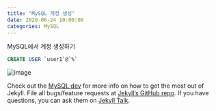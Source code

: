 ```yaml
---
title: "MySQL 계정 생성"
date: 2020-06-24 10:00:00
categories: MySQL
---
```


MySQL에서 계정 생성하기

```sql
CREATE USER `user1`@`%` 
```

![image](https://user-images.githubusercontent.com/1762845/137330854-e4c97af9-8318-4c4c-a3e0-b0530f787aea.png)


Check out the [MySQL dev][MySQL-dev] for more info on how to get the most out of Jekyll. File all bugs/feature requests at [Jekyll’s GitHub repo][jekyll-gh]. If you have questions, you can ask them on [Jekyll Talk][jekyll-talk].

[MySQL-dev]: https://mysql.com
[jekyll-gh]:   https://github.com/jekyll/jekyll
[jekyll-talk]: https://talk.jekyllrb.com/
